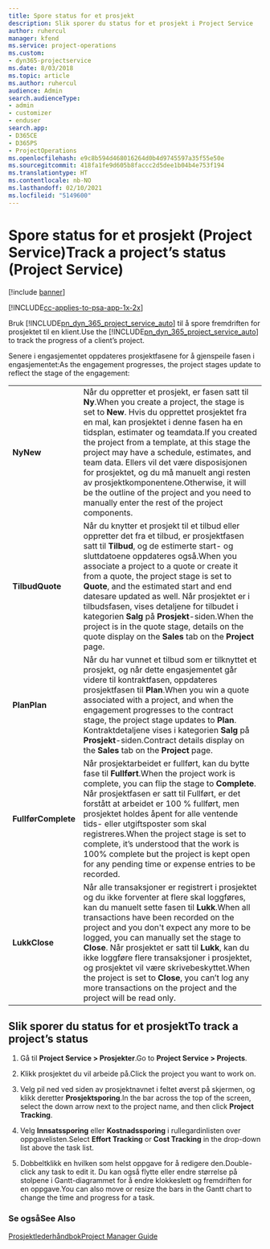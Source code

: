 ```yaml
---
title: Spore status for et prosjekt
description: Slik sporer du status for et prosjekt i Project Service
author: ruhercul
manager: kfend
ms.service: project-operations
ms.custom:
- dyn365-projectservice
ms.date: 8/03/2018
ms.topic: article
ms.author: ruhercul
audience: Admin
search.audienceType:
- admin
- customizer
- enduser
search.app:
- D365CE
- D365PS
- ProjectOperations
ms.openlocfilehash: e9c8b594d468016264d0b4d9745597a35f55e50e
ms.sourcegitcommit: 418fa1fe9d605b8faccc2d5dee1b04b4e753f194
ms.translationtype: HT
ms.contentlocale: nb-NO
ms.lasthandoff: 02/10/2021
ms.locfileid: "5149600"
---
```

# <a name="track-a-projects-status-project-service"></a><span data-ttu-id="489ba-103">Spore status for et prosjekt (Project Service)</span><span class="sxs-lookup"><span data-stu-id="489ba-103">Track a project’s status (Project Service)</span></span>

[!include [banner](../includes/psa-now-project-operations.md)]

[!INCLUDE[cc-applies-to-psa-app-1x-2x](../includes/cc-applies-to-psa-app-1x-2x.md)]

<span data-ttu-id="489ba-104">Bruk [!INCLUDE[pn_dyn_365_project_service_auto](../includes/pn-dyn-365-project-service-auto.md)] til å spore fremdriften for prosjektet til en klient.</span><span class="sxs-lookup"><span data-stu-id="489ba-104">Use the [!INCLUDE[pn_dyn_365_project_service_auto](../includes/pn-dyn-365-project-service-auto.md)] to track the progress of a client’s project.</span></span>  

<span data-ttu-id="489ba-105">Senere i engasjementet oppdateres prosjektfasene for å gjenspeile fasen i engasjementet:</span><span class="sxs-lookup"><span data-stu-id="489ba-105">As the engagement progresses, the project stages update to reflect the stage of the engagement:</span></span>  


|              |                                                                                                                                                                                                                                                                                                  |
|--------------|--------------------------------------------------------------------------------------------------------------------------------------------------------------------------------------------------------------------------------------------------------------------------------------------------|
|   <span data-ttu-id="489ba-106">**Ny**</span><span class="sxs-lookup"><span data-stu-id="489ba-106">**New**</span></span>    | <span data-ttu-id="489ba-107">Når du oppretter et prosjekt, er fasen satt til **Ny**.</span><span class="sxs-lookup"><span data-stu-id="489ba-107">When you create a project, the stage is set to **New**.</span></span> <span data-ttu-id="489ba-108">Hvis du opprettet prosjektet fra en mal, kan prosjektet i denne fasen ha en tidsplan, estimater og teamdata.</span><span class="sxs-lookup"><span data-stu-id="489ba-108">If you created the project from a template, at this stage the project may have a schedule, estimates, and team data.</span></span> <span data-ttu-id="489ba-109">Ellers vil det være disposisjonen for prosjektet, og du må manuelt angi resten av prosjektkomponentene.</span><span class="sxs-lookup"><span data-stu-id="489ba-109">Otherwise, it will be the outline of the project and you need to manually enter the rest of the project components.</span></span> |
|  <span data-ttu-id="489ba-110">**Tilbud**</span><span class="sxs-lookup"><span data-stu-id="489ba-110">**Quote**</span></span>   |      <span data-ttu-id="489ba-111">Når du knytter et prosjekt til et tilbud eller oppretter det fra et tilbud, er prosjektfasen satt til **Tilbud**, og de estimerte start- og sluttdatoene oppdateres også.</span><span class="sxs-lookup"><span data-stu-id="489ba-111">When you associate a project to a quote or create it from a quote, the project stage is set to **Quote**, and the estimated start and end datesare updated as well.</span></span> <span data-ttu-id="489ba-112">Når prosjektet er i tilbudsfasen, vises detaljene for tilbudet i kategorien **Salg** på **Prosjekt**-siden.</span><span class="sxs-lookup"><span data-stu-id="489ba-112">When the project is in the quote stage, details on the quote display on the **Sales** tab on the **Project** page.</span></span>      |
|   <span data-ttu-id="489ba-113">**Plan**</span><span class="sxs-lookup"><span data-stu-id="489ba-113">**Plan**</span></span>   |                                     <span data-ttu-id="489ba-114">Når du har vunnet et tilbud som er tilknyttet et prosjekt, og når dette engasjementet går videre til kontraktfasen, oppdateres prosjektfasen til **Plan**.</span><span class="sxs-lookup"><span data-stu-id="489ba-114">When you win a quote associated with a project, and when the engagement progresses to the contract stage, the project stage updates to **Plan**.</span></span> <span data-ttu-id="489ba-115">Kontraktdetaljene vises i kategorien **Salg** på **Prosjekt**-siden.</span><span class="sxs-lookup"><span data-stu-id="489ba-115">Contract details display on the **Sales** tab on the **Project** page.</span></span>                                      |
| <span data-ttu-id="489ba-116">**Fullfør**</span><span class="sxs-lookup"><span data-stu-id="489ba-116">**Complete**</span></span> |                    <span data-ttu-id="489ba-117">Når prosjektarbeidet er fullført, kan du bytte fase til **Fullført**.</span><span class="sxs-lookup"><span data-stu-id="489ba-117">When the project work is complete, you can flip the stage to **Complete**.</span></span> <span data-ttu-id="489ba-118">Når prosjektfasen er satt til Fullført, er det forstått at arbeidet er 100 % fullført, men prosjektet holdes åpent for alle ventende tids- eller utgiftsposter som skal registreres.</span><span class="sxs-lookup"><span data-stu-id="489ba-118">When the project stage is set to complete, it’s understood that the work is 100% complete but the project is kept open for any pending time or expense entries to be recorded.</span></span>                     |
|  <span data-ttu-id="489ba-119">**Lukk**</span><span class="sxs-lookup"><span data-stu-id="489ba-119">**Close**</span></span>   |           <span data-ttu-id="489ba-120">Når alle transaksjoner er registrert i prosjektet og du ikke forventer at flere skal loggføres, kan du manuelt sette fasen til **Lukk**.</span><span class="sxs-lookup"><span data-stu-id="489ba-120">When all transactions have been recorded on the project and you don't expect any more to be logged, you can manually set the stage to **Close**.</span></span> <span data-ttu-id="489ba-121">Når prosjektet er satt til **Lukk**, kan du ikke loggføre flere transaksjoner i prosjektet, og prosjektet vil være skrivebeskyttet.</span><span class="sxs-lookup"><span data-stu-id="489ba-121">When the project is set to **Close**, you can’t log any more transactions on the project and the project will be read only.</span></span>           |

## <a name="to-track-a-projects-status"></a><span data-ttu-id="489ba-122">Slik sporer du status for et prosjekt</span><span class="sxs-lookup"><span data-stu-id="489ba-122">To track a project’s status</span></span>  

1.  <span data-ttu-id="489ba-123">Gå til **Project Service > Prosjekter**.</span><span class="sxs-lookup"><span data-stu-id="489ba-123">Go to **Project Service > Projects**.</span></span>  

2.  <span data-ttu-id="489ba-124">Klikk prosjektet du vil arbeide på.</span><span class="sxs-lookup"><span data-stu-id="489ba-124">Click the project you want to work on.</span></span>  

3.  <span data-ttu-id="489ba-125">Velg pil ned ved siden av prosjektnavnet i feltet øverst på skjermen, og klikk deretter **Prosjektsporing**.</span><span class="sxs-lookup"><span data-stu-id="489ba-125">In the bar across the top of the screen, select the down arrow next to the project name, and then click **Project Tracking**.</span></span>  

4.  <span data-ttu-id="489ba-126">Velg **Innsatssporing** eller **Kostnadssporing** i rullegardinlisten over oppgavelisten.</span><span class="sxs-lookup"><span data-stu-id="489ba-126">Select **Effort Tracking** or **Cost Tracking** in the drop-down list above the task list.</span></span>  

5.  <span data-ttu-id="489ba-127">Dobbeltklikk en hvilken som helst oppgave for å redigere den.</span><span class="sxs-lookup"><span data-stu-id="489ba-127">Double-click any task to edit it.</span></span> <span data-ttu-id="489ba-128">Du kan også flytte eller endre størrelse på stolpene i Gantt-diagrammet for å endre klokkeslett og fremdriften for en oppgave.</span><span class="sxs-lookup"><span data-stu-id="489ba-128">You can also move or resize the bars in the Gantt chart to change the time and progress for a task.</span></span>  

### <a name="see-also"></a><span data-ttu-id="489ba-129">Se også</span><span class="sxs-lookup"><span data-stu-id="489ba-129">See Also</span></span>  
 [<span data-ttu-id="489ba-130">Prosjektlederhåndbok</span><span class="sxs-lookup"><span data-stu-id="489ba-130">Project Manager Guide</span></span>](../psa/project-manager-guide.md)

